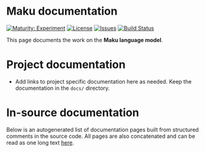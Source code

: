 # Maku documentation

[![Maturity: Experiment](https://img.shields.io/badge/Maturity-Experiment-black.svg)](https://giellalt.github.io/MaturityClassification.html)
[![License](https://img.shields.io/github/license/giellalt/lang-xak)](https://github.com/giellalt/lang-xak/blob/main/LICENSE)
[![Issues](https://img.shields.io/github/issues/giellalt/lang-xak)](https://github.com/giellalt/lang-xak/issues)
[![Build Status](https://divvun-tc.thetc.se/api/github/v1/repository/giellalt/lang-xak/main/badge.svg)](https://github.com/giellalt/lang-xak/actions)

This page documents the work on the **Maku language model**. 

# Project documentation

* Add links to project specific documentation here as needed. Keep the documentation in the `docs/` directory.

# In-source documentation

Below is an autogenerated list of documentation pages built from structured comments in the source code. All pages are also concatenated and can be read as one long text [here](xak.md).

